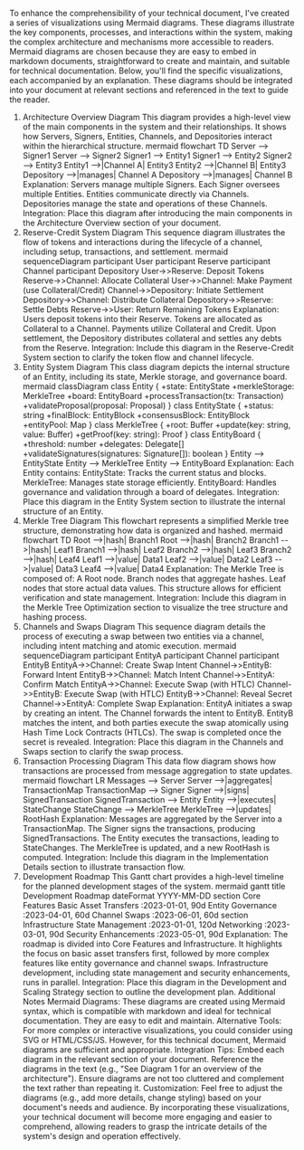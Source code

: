 To enhance the comprehensibility of your technical document, I've created a series of visualizations using Mermaid diagrams. These diagrams illustrate the key components, processes, and interactions within the system, making the complex architecture and mechanisms more accessible to readers. Mermaid diagrams are chosen because they are easy to embed in markdown documents, straightforward to create and maintain, and suitable for technical documentation.
Below, you'll find the specific visualizations, each accompanied by an explanation. These diagrams should be integrated into your document at relevant sections and referenced in the text to guide the reader.
1. Architecture Overview Diagram
This diagram provides a high-level view of the main components in the system and their relationships. It shows how Servers, Signers, Entities, Channels, and Depositories interact within the hierarchical structure.
mermaid
flowchart TD
    Server --> Signer1
    Server --> Signer2
    Signer1 --> Entity1
    Signer1 --> Entity2
    Signer2 --> Entity3
    Entity1 -->|Channel A| Entity3
    Entity2 -->|Channel B| Entity3
    Depository -->|manages| Channel A
    Depository -->|manages| Channel B
Explanation:
Servers manage multiple Signers.
Each Signer oversees multiple Entities.
Entities communicate directly via Channels.
Depositories manage the state and operations of these Channels.
Integration: Place this diagram after introducing the main components in the Architecture Overview section of your document.
2. Reserve-Credit System Diagram
This sequence diagram illustrates the flow of tokens and interactions during the lifecycle of a channel, including setup, transactions, and settlement.
mermaid
sequenceDiagram
    participant User
    participant Reserve
    participant Channel
    participant Depository
    User->>Reserve: Deposit Tokens
    Reserve->>Channel: Allocate Collateral
    User->>Channel: Make Payment (use Collateral/Credit)
    Channel->>Depository: Initiate Settlement
    Depository->>Channel: Distribute Collateral
    Depository->>Reserve: Settle Debts
    Reserve->>User: Return Remaining Tokens
Explanation:
Users deposit tokens into their Reserve.
Tokens are allocated as Collateral to a Channel.
Payments utilize Collateral and Credit.
Upon settlement, the Depository distributes collateral and settles any debts from the Reserve.
Integration: Include this diagram in the Reserve-Credit System section to clarify the token flow and channel lifecycle.
3. Entity System Diagram
This class diagram depicts the internal structure of an Entity, including its state, Merkle storage, and governance board.
mermaid
classDiagram
    class Entity {
        +state: EntityState
        +merkleStorage: MerkleTree
        +board: EntityBoard
        +processTransaction(tx: Transaction)
        +validateProposal(proposal: Proposal)
    }
    class EntityState {
        +status: string
        +finalBlock: EntityBlock
        +consensusBlock: EntityBlock
        +entityPool: Map
    }
    class MerkleTree {
        +root: Buffer
        +update(key: string, value: Buffer)
        +getProof(key: string): Proof
    }
    class EntityBoard {
        +threshold: number
        +delegates: Delegate[]
        +validateSignatures(signatures: Signature[]): boolean
    }
    Entity --> EntityState
    Entity --> MerkleTree
    Entity --> EntityBoard
Explanation:
Each Entity contains:
EntityState: Tracks the current status and blocks.
MerkleTree: Manages state storage efficiently.
EntityBoard: Handles governance and validation through a board of delegates.
Integration: Place this diagram in the Entity System section to illustrate the internal structure of an Entity.
4. Merkle Tree Diagram
This flowchart represents a simplified Merkle tree structure, demonstrating how data is organized and hashed.
mermaid
flowchart TD
    Root -->|hash| Branch1
    Root -->|hash| Branch2
    Branch1 -->|hash| Leaf1
    Branch1 -->|hash| Leaf2
    Branch2 -->|hash| Leaf3
    Branch2 -->|hash| Leaf4
    Leaf1 -->|value| Data1
    Leaf2 -->|value| Data2
    Leaf3 -->|value| Data3
    Leaf4 -->|value| Data4
Explanation:
The Merkle Tree is composed of:
A Root node.
Branch nodes that aggregate hashes.
Leaf nodes that store actual data values.
This structure allows for efficient verification and state management.
Integration: Include this diagram in the Merkle Tree Optimization section to visualize the tree structure and hashing process.
5. Channels and Swaps Diagram
This sequence diagram details the process of executing a swap between two entities via a channel, including intent matching and atomic execution.
mermaid
sequenceDiagram
    participant EntityA
    participant Channel
    participant EntityB
    EntityA->>Channel: Create Swap Intent
    Channel->>EntityB: Forward Intent
    EntityB->>Channel: Match Intent
    Channel->>EntityA: Confirm Match
    EntityA->>Channel: Execute Swap (with HTLC)
    Channel->>EntityB: Execute Swap (with HTLC)
    EntityB->>Channel: Reveal Secret
    Channel->>EntityA: Complete Swap
Explanation:
EntityA initiates a swap by creating an intent.
The Channel forwards the intent to EntityB.
EntityB matches the intent, and both parties execute the swap atomically using Hash Time Lock Contracts (HTLCs).
The swap is completed once the secret is revealed.
Integration: Place this diagram in the Channels and Swaps section to clarify the swap process.
6. Transaction Processing Diagram
This data flow diagram shows how transactions are processed from message aggregation to state updates.
mermaid
flowchart LR
    Messages --> Server
    Server -->|aggregates| TransactionMap
    TransactionMap --> Signer
    Signer -->|signs| SignedTransaction
    SignedTransaction --> Entity
    Entity -->|executes| StateChange
    StateChange --> MerkleTree
    MerkleTree -->|updates| RootHash
Explanation:
Messages are aggregated by the Server into a TransactionMap.
The Signer signs the transactions, producing SignedTransactions.
The Entity executes the transactions, leading to StateChanges.
The MerkleTree is updated, and a new RootHash is computed.
Integration: Include this diagram in the Implementation Details section to illustrate transaction flow.
7. Development Roadmap
This Gantt chart provides a high-level timeline for the planned development stages of the system.
mermaid
gantt
    title Development Roadmap
    dateFormat  YYYY-MM-DD
    section Core Features
    Basic Asset Transfers   :2023-01-01, 90d
    Entity Governance       :2023-04-01, 60d
    Channel Swaps           :2023-06-01, 60d
    section Infrastructure
    State Management        :2023-01-01, 120d
    Networking              :2023-03-01, 90d
    Security Enhancements   :2023-05-01, 90d
Explanation:
The roadmap is divided into Core Features and Infrastructure.
It highlights the focus on basic asset transfers first, followed by more complex features like entity governance and channel swaps.
Infrastructure development, including state management and security enhancements, runs in parallel.
Integration: Place this diagram in the Development and Scaling Strategy section to outline the development plan.
Additional Notes
Mermaid Diagrams: These diagrams are created using Mermaid syntax, which is compatible with markdown and ideal for technical documentation. They are easy to edit and maintain.
Alternative Tools: For more complex or interactive visualizations, you could consider using SVG or HTML/CSS/JS. However, for this technical document, Mermaid diagrams are sufficient and appropriate.
Integration Tips:
Embed each diagram in the relevant section of your document.
Reference the diagrams in the text (e.g., "See Diagram 1 for an overview of the architecture").
Ensure diagrams are not too cluttered and complement the text rather than repeating it.
Customization: Feel free to adjust the diagrams (e.g., add more details, change styling) based on your document's needs and audience.
By incorporating these visualizations, your technical document will become more engaging and easier to comprehend, allowing readers to grasp the intricate details of the system's design and operation effectively.